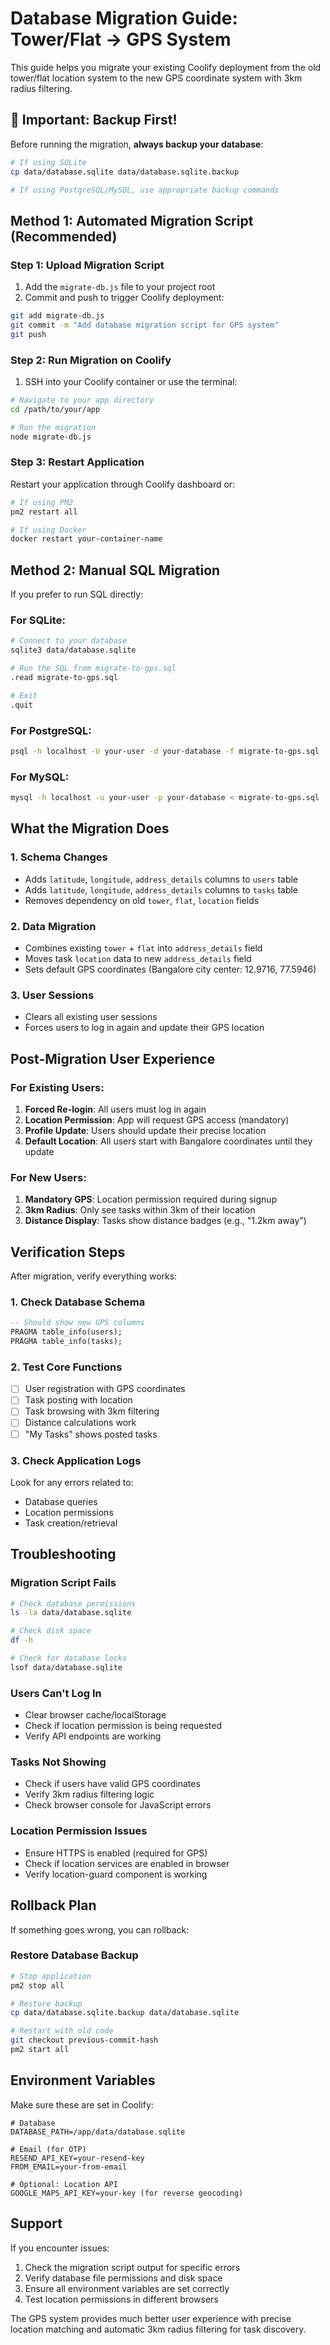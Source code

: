 # Database Migration Guide: Tower/Flat → GPS System

This guide helps you migrate your existing Coolify deployment from the old tower/flat location system to the new GPS coordinate system with 3km radius filtering.

## 🚨 Important: Backup First!

Before running the migration, **always backup your database**:

```bash
# If using SQLite
cp data/database.sqlite data/database.sqlite.backup

# If using PostgreSQL/MySQL, use appropriate backup commands
```

## Method 1: Automated Migration Script (Recommended)

### Step 1: Upload Migration Script

1. Add the `migrate-db.js` file to your project root
2. Commit and push to trigger Coolify deployment:

```bash
git add migrate-db.js
git commit -m "Add database migration script for GPS system"
git push
```

### Step 2: Run Migration on Coolify

1. SSH into your Coolify container or use the terminal:

```bash
# Navigate to your app directory
cd /path/to/your/app

# Run the migration
node migrate-db.js
```

### Step 3: Restart Application

Restart your application through Coolify dashboard or:

```bash
# If using PM2
pm2 restart all

# If using Docker
docker restart your-container-name
```

## Method 2: Manual SQL Migration

If you prefer to run SQL directly:

### For SQLite:

```bash
# Connect to your database
sqlite3 data/database.sqlite

# Run the SQL from migrate-to-gps.sql
.read migrate-to-gps.sql

# Exit
.quit
```

### For PostgreSQL:

```bash
psql -h localhost -U your-user -d your-database -f migrate-to-gps.sql
```

### For MySQL:

```bash
mysql -h localhost -u your-user -p your-database < migrate-to-gps.sql
```

## What the Migration Does

### 1. Schema Changes
- Adds `latitude`, `longitude`, `address_details` columns to `users` table
- Adds `latitude`, `longitude`, `address_details` columns to `tasks` table
- Removes dependency on old `tower`, `flat`, `location` fields

### 2. Data Migration
- Combines existing `tower` + `flat` into `address_details` field
- Moves task `location` data to new `address_details` field
- Sets default GPS coordinates (Bangalore city center: 12.9716, 77.5946)

### 3. User Sessions
- Clears all existing user sessions
- Forces users to log in again and update their GPS location

## Post-Migration User Experience

### For Existing Users:
1. **Forced Re-login**: All users must log in again
2. **Location Permission**: App will request GPS access (mandatory)
3. **Profile Update**: Users should update their precise location
4. **Default Location**: All users start with Bangalore coordinates until they update

### For New Users:
1. **Mandatory GPS**: Location permission required during signup
2. **3km Radius**: Only see tasks within 3km of their location
3. **Distance Display**: Tasks show distance badges (e.g., "1.2km away")

## Verification Steps

After migration, verify everything works:

### 1. Check Database Schema
```sql
-- Should show new GPS columns
PRAGMA table_info(users);
PRAGMA table_info(tasks);
```

### 2. Test Core Functions
- [ ] User registration with GPS coordinates
- [ ] Task posting with location
- [ ] Task browsing with 3km filtering
- [ ] Distance calculations work
- [ ] "My Tasks" shows posted tasks

### 3. Check Application Logs
Look for any errors related to:
- Database queries
- Location permissions
- Task creation/retrieval

## Troubleshooting

### Migration Script Fails
```bash
# Check database permissions
ls -la data/database.sqlite

# Check disk space
df -h

# Check for database locks
lsof data/database.sqlite
```

### Users Can't Log In
- Clear browser cache/localStorage
- Check if location permission is being requested
- Verify API endpoints are working

### Tasks Not Showing
- Check if users have valid GPS coordinates
- Verify 3km radius filtering logic
- Check browser console for JavaScript errors

### Location Permission Issues
- Ensure HTTPS is enabled (required for GPS)
- Check if location services are enabled in browser
- Verify location-guard component is working

## Rollback Plan

If something goes wrong, you can rollback:

### Restore Database Backup
```bash
# Stop application
pm2 stop all

# Restore backup
cp data/database.sqlite.backup data/database.sqlite

# Restart with old code
git checkout previous-commit-hash
pm2 start all
```

## Environment Variables

Make sure these are set in Coolify:

```env
# Database
DATABASE_PATH=/app/data/database.sqlite

# Email (for OTP)
RESEND_API_KEY=your-resend-key
FROM_EMAIL=your-from-email

# Optional: Location API
GOOGLE_MAPS_API_KEY=your-key (for reverse geocoding)
```

## Support

If you encounter issues:

1. Check the migration script output for specific errors
2. Verify database file permissions and disk space
3. Ensure all environment variables are set correctly
4. Test location permissions in different browsers

The GPS system provides much better user experience with precise location matching and automatic 3km radius filtering for task discovery.